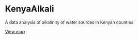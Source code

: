 # KenyaAlkali
A data analysis of alkalinity of water sources in Kenyan counties

[View map](https://nbviewer.jupyter.org/github/MarvinKweyu/Alkaline-Water/blob/master/MyGeoScripts/kenyan_alkaline_water.ipynb)
